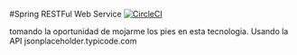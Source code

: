 #Spring RESTFul Web Service
[![CircleCI](https://circleci.com/gh/elmiguel0/api.svg?style=svg)](https://circleci.com/gh/elmiguel0/api)

tomando la oportunidad de mojarme los pies en esta tecnologia.
Usando la API jsonplaceholder.typicode.com
